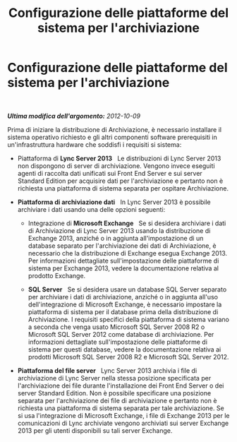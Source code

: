 ﻿---
title: Configurazione delle piattaforme del sistema per l'archiviazione
TOCTitle: Configurazione delle piattaforme del sistema per l'archiviazione
ms:assetid: 2df40fdf-0e32-46d4-9fb2-1ce1d7bfa328
ms:mtpsurl: https://technet.microsoft.com/it-it/library/JJ204768(v=OCS.15)
ms:contentKeyID: 49300044
ms.date: 08/24/2015
mtps_version: v=OCS.15
ms.translationtype: HT
---

# Configurazione delle piattaforme del sistema per l'archiviazione

 

_**Ultima modifica dell'argomento:** 2012-10-09_

Prima di iniziare la distribuzione di Archiviazione, è necessario installare il sistema operativo richiesto e gli altri componenti software prerequisiti in un'infrastruttura hardware che soddisfi i requisiti si sistema:

  - Piattaforma di **Lync Server 2013**   Le distribuzioni di Lync Server 2013 non dispongono di server di archiviazione. Vengono invece eseguiti agenti di raccolta dati unificati sui Front End Server e sui server Standard Edition per acquisire dati per l'archiviazione e pertanto non è richiesta una piattaforma di sistema separata per ospitare Archiviazione.

  - **Piattaforma di archiviazione dati**   In Lync Server 2013 è possibile archiviare i dati usando una delle opzioni seguenti:
    
      - Integrazione di **Microsoft Exchange**   Se si desidera archiviare i dati di Archiviazione di Lync Server 2013 usando la distribuzione di Exchange 2013, anziché o in aggiunta all'impostazione di un database separato per l'archiviazione dei dati di Archiviazione, è necessario che la distribuzione di Exchange esegua Exchange 2013. Per informazioni dettagliate sull'impostazione delle piattaforme di sistema per Exchange 2013, vedere la documentazione relativa al prodotto Exchange.
    
      - **SQL Server**   Se si desidera usare un database SQL Server separato per archiviare i dati di archiviazione, anziché o in aggiunta all'uso dell'integrazione di Microsoft Exchange, è necessario impostare la piattaforma di sistema per il database prima della distribuzione di Archiviazione. I requisiti specifici della piattaforma di sistema variano a seconda che venga usato Microsoft SQL Server 2008 R2 o Microsoft SQL Server 2012 come database di archiviazione. Per informazioni dettagliate sull'impostazione delle piattaforme di sistema per questi database, vedere la documentazione relativa ai prodotti Microsoft SQL Server 2008 R2 e Microsoft SQL Server 2012.

  - **Piattaforma del file server**   Lync Server 2013 archivia i file di archiviazione di Lync Server nella stessa posizione specificata per l'archiviazione dei file durante l'installazione dei Front End Server o dei server Standard Edition. Non è possibile specificare una posizione separata per l'archiviazione dei file di archiviazione e pertanto non è richiesta una piattaforma di sistema separata per tale archiviazione. Se si usa l'integrazione di Microsoft Exchange, i file di Exchange 2013 per le comunicazioni di Lync archiviate vengono archiviati sui server Exchange 2013 per gli utenti disponibili su tali server Exchange.

